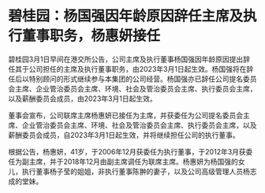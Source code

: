 # 碧桂园：杨国强因年龄原因辞任主席及执行董事职务，杨惠妍接任

碧桂园3月1日早间在港交所公告，公司主席及执行董事杨国强因年龄原因提出辞任其于公司担任的主席及执行董事职务，由2023年3月1日起生效。杨国强将在辞任后以特别顾问的形式继续参与本集团的公司经营。杨国强亦已辞任公司提名委员会主席、企业管治委员会主席、环境、社会及管治委员会主席、执行委员会主席，以及薪酬委员会成员，由2023年3月1日起生效。

董事会宣布，公司联席主席杨惠妍已接任为主席，并获委任为公司提名委员会主席、企业管治委员会主席、环境、社会及管治委员会主席、执行委员会主席，以及薪酬委员会成员，自2023年3月1日起生效，并将继续担任公司的执行董事。

根据公告，杨惠妍，41岁，于2006年12月获委任为执行董事，于2012年3月获委任为副主席，并于2018年12月由副主席调任为联席主席。杨惠妍为杨国强的女儿，执行董事杨子莹的姐姐，非执行董事陈翀的妻子，以及公司高级管理人员杨志成的堂妹。

